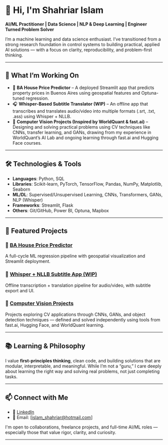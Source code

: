# 👋 Hi, I'm Shahriar Islam

**AI/ML Practitioner | Data Science | NLP & Deep Learning | Engineer Turned Problem Solver**

I’m a machine learning and data science enthusiast. I’ve transitioned from a strong research foundation in control systems to building practical, applied AI solutions — with a focus on clarity, reproducibility, and problem-first thinking.

---

## 🚀 What I’m Working On

- 🏡 **BA House Price Predictor** – A deployed Streamlit app that predicts property prices in Buenos Aires using geospatial features and Optuna-tuned regression.
- 🎧 **Whisper-Based Subtitle Translator (WIP)** – An offline app that transcribes and translates audio/video into multiple formats (.srt, .txt, .ass) using Whisper + NLLB.
- 🧠 **Computer Vision Projects (Inspired by WorldQuant & fast.ai)** – Designing and solving practical problems using CV techniques like CNNs, transfer learning, and GANs, drawing from my experience in WorldQuant’s AI Lab and ongoing learning through fast.ai and Hugging Face courses.

---

## 🛠️ Technologies & Tools

- **Languages**: Python, SQL  
- **Libraries**: Scikit-learn, PyTorch, TensorFlow, Pandas, NumPy, Matplotlib, Seaborn  
- **ML/DL**: Supervised/Unsupervised Learning, CNNs, Transformers, GANs, NLP (Whisper)  
- **Frameworks**: Streamlit, Flask  
- **Others**: Git/GitHub, Power BI, Optuna, Mapbox  

---

## 🧩 Featured Projects

### 🔹 [BA House Price Predictor](https://github.com/Shahriar-77/ba-house-price-predictor)
A full-cycle ML regression pipeline with geospatial visualization and Streamlit deployment.

### 🔹 [Whisper + NLLB Subtitle App (WIP)](https://github.com/Shahriar-77/whisper-nllb-subtitle-app)
Offline transcription + translation pipeline for audio/video, with subtitle export and UI.

### 🔹 [Computer Vision Projects](#)
Projects exploring CV applications through CNNs, GANs, and object detection techniques — defined and solved independently using tools from fast.ai, Hugging Face, and WorldQuant learning.

---

## 📚 Learning & Philosophy

I value **first-principles thinking**, clean code, and building solutions that are modular, interpretable, and meaningful. While I’m not a “guru,” I care deeply about learning the right way and solving real problems, not just completing tasks.

---

## 📫 Connect with Me

- 🔗 [LinkedIn](https://www.linkedin.com/in/shahriar-islam-75567a160/)  
- 📨 Email: [islam_shahriar@hotmail.com]

I'm open to collaborations, freelance projects, and full-time AI/ML roles — especially those that value rigor, clarity, and curiosity.

---
